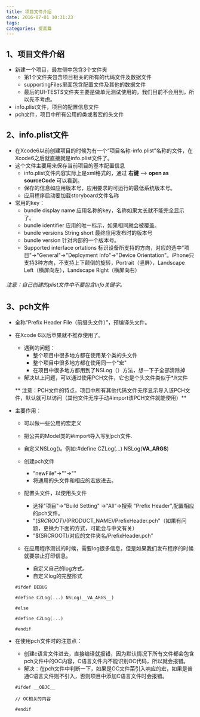 ```yaml
---
title: 项目文件介绍
date: 2016-07-01 10:31:23
tags:
categories: 提高篇
---
```



## 1、项目文件介绍
* 新建一个项目，最左侧中包含3个文件夹
    * 第1个文件夹包含项目相关的所有的代码文件及数据文件
    * supportingFiles里面包含配置文件及其他的数据文件
    * 最后的UI-TESTS文件夹主要是做单元测试使用的，我们目前不会用到，所以先不考虑。
* info.plist文件，项目的配置信息文件
* pch文件，项目中所有公用的类或者宏的头文件
## 2、info.plist文件
* 在Xcode6以前创建项目的时候为有一个“项目名称-info.plist”名称的文件，在Xcode6之后就直接就是info.plist文件了。
* 这个文件主要用来保存当前项目的基本配置信息
    * info.plist文件内容实际上是xml格式的，通过 **右键** --> **open as sourceCode** 可以看到。
    * 保存的信息如应用版本号，应用要求的可运行的最低系统版本号。
    * 应用程序启动要加载storyboard文件名称
* 常用的key：
    * bundle display name 应用名称的key，名称如果太长就不能完全显示了。
    * bundle identifier 应用的唯一标示，如果相同就会被覆盖。
    * bundle versions String short 最终应用发布时的版本号
    * bundle version 针对内部的一个版本号。
    * Supported interface ortations 标识设备所支持的方向，对应的选中"项目"->"General"->"Deployment Info"->"Device Orientation"。iPhone只支持3种方向，不支持上下颠倒的旋转，Portrait（竖屏），Landscape Left（横屏向左），Landscape Right（横屏向右）

######  注意：自己创建的plist文件中不要包含Info关键字。
## 3、pch文件
* 全称“Prefix Header File（前缀头文件）”，预编译头文件。
* 在Xcode 6以后苹果就不推荐使用了。
    * 遇到的问题：
        * 整个项目中很多地方都在使用某个类的头文件
        * 整个项目中很多地方都在使用同一个"宏"
        * 在项目中很多地方都用到了NSLog（）方法，想一下子全部清除掉
    * 解决以上问题，可以通过使用PCH文件，它也是个头文件类似于*.h文件
    
	** 注意：PCH文件的特点，项目中所有其他代码文件无序显示导入该PCH文件，默认就可以访问（其他文件无序手动#import该PCH文件就能使用）**

* 主要作用：
    * 可以做一些公用的宏定义
    * 把公共的Model类的#import导入写到pch文件.
    * 自定义NSLog()。例如:#define CZLog(...) NSLog(__VA_ARGS__)
    *  创建pch文件
        * "newFile"->""->""
        * 将通用的头文件和相应的宏放进去。
    *  配置头文件，以使用头文件
        * 选择"项目"->"Build Setting" ->"All"->搜索 "Prefix Header",配置相应的pch文件。
        * "$(SRCROOT)/$(PRODUCT_NAME)/PrefixHeader.pch"（如果有问题，更换为下面的方式，可能会与中文有关）
        * "$(SRCROOT)/对应的文件夹名/PrefixHeader.pch"

    * 在应用程序测试的时候，需要log很多信息，但是如果我们发布程序的时候就要禁止打印信息。
        * 自定义自己的log方式。
        * 自定义log的完整形式

    ```
    #ifdef DEBUG

    #define CZLog(...) NSLog(__VA_ARGS__)

    #else

    #define CZLog(...)

    #endif
    ```
* 在使用pch文件时的注意点：
    * 创建c语言文件进去，直接编译就报错，因为默认情况下所有文件都会包含pch文件中的OC内容，C语言文件内不能识别OC代码，所以就会报错。
    * 解决：在pch文件中判断一下，如果是OC文件菜引入响应的宏，如果是普通C语言文件则不引入，否则项目中添加C语言文件时会报错。

    ```
    #ifdef __OBJC__

    // OC相关的内容

    #endif
    ```
